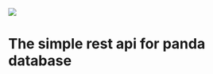 <a href="https://codeclimate.com/github/trevooga/RestApiPanda/maintainability"><img src="https://api.codeclimate.com/v1/badges/cb62851ee9ca3d5b1c6d/maintainability" /></a>  
# The simple rest api for panda database #
